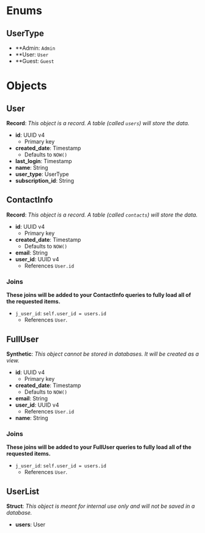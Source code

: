 # Enums
## UserType
* **Admin: `Admin`
* **User: `User`
* **Guest: `Guest`

# Objects
## User
**Record**: *This object is a record. A table (called `users`) will store the data.*
- **id**: UUID v4
	- Primary key
- **created_date**: Timestamp
	- Defaults to `NOW()`
- **last_login**: Timestamp
- **name**: String
- **user_type**: UserType
- **subscription_id**: String

## ContactInfo
**Record**: *This object is a record. A table (called `contacts`) will store the data.*
- **id**: UUID v4
	- Primary key
- **created_date**: Timestamp
	- Defaults to `NOW()`
- **email**: String
- **user_id**: UUID v4
	- References `User.id`

### Joins
**These joins will be added to your ContactInfo queries to fully load all of the requested items.**
- `j_user_id`: `self.user_id = users.id`
	- References `User`.

## FullUser
**Synthetic**: *This object cannot be stored in databases. It will be created as a view.*
- **id**: UUID v4
	- Primary key
- **created_date**: Timestamp
	- Defaults to `NOW()`
- **email**: String
- **user_id**: UUID v4
	- References `User.id`
- **name**: String

### Joins
**These joins will be added to your FullUser queries to fully load all of the requested items.**
- `j_user_id`: `self.user_id = users.id`
	- References `User`.

## UserList
**Struct**: *This object is meant for internal use only and will not be saved in a database.*
- **users**: User

